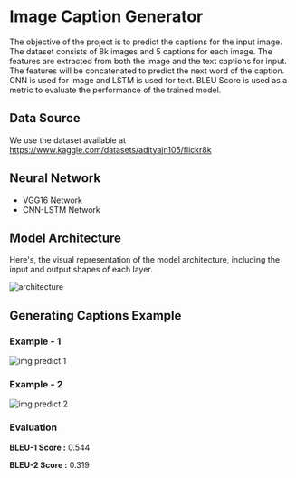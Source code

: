 # Image Caption Generator

The objective of the project is to predict the captions for the input image. The dataset consists of 8k images and 
5 captions for each image. The features are extracted from both the image and the text captions for input. The features 
will be concatenated to predict the next word of the caption. CNN is used for image and LSTM is used for text. BLEU Score 
is used as a metric to evaluate the performance of the trained model.

## Data Source
We use the dataset available at https://www.kaggle.com/datasets/adityajn105/flickr8k

## Neural Network

- VGG16 Network
- CNN-LSTM Network

## Model Architecture

Here's, the visual representation of the model architecture, including the input and output shapes of each layer.

![architecture](https://github.com/prernasingh05/CodeClause_Image_Caption_Generator/assets/98377151/cc9e69f7-858b-430d-bf5c-d58ac7dc7eab)

## Generating Captions Example

### Example - 1

![img predict 1](https://github.com/prernasingh05/CodeClause_Image_Caption_Generator/assets/98377151/b4b2bacb-6e27-40d2-a588-872c3570df0d)

### Example - 2

![img predict 2](https://github.com/prernasingh05/CodeClause_Image_Caption_Generator/assets/98377151/b1f9fbdb-2f32-4607-8fc4-9eb2d7b88f20)


### Evaluation

**BLEU-1 Score :** 0.544

**BLEU-2 Score :** 0.319
